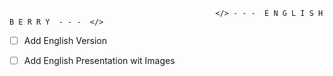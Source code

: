 
                                                  </> - - -  E N G L I S H B E R R Y  - - -  </> 

- [ ] Add English Version 

- [ ] Add English Presentation wit Images

